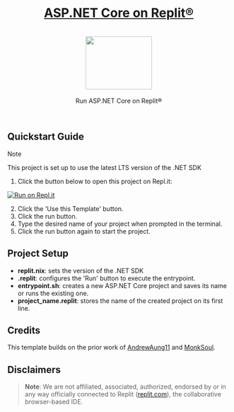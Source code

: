 <h1 align="center"><a href="https://github.com/codespearhead/aspnet-core-on-replit/">ASP.NET Core on Replit®</a></h1>

<p align="center">
    <br>
  <a href="https://www.flaticon.com/free-icon/layout_721644">
    <img src="https://cdn-icons-png.flaticon.com/512/721/721644.png" width="150px" height="120px"/>
  </a>
  <br><br>
  Run ASP.NET Core on Replit®
  <br>
</p>

<br>

## Quickstart Guide

> [!NOTE]
> This project is set up to use the latest LTS version of the .NET SDK

1. Click the button below to open this project on Repl.it:

[![Run on Repl.it](https://repl.it/badge/github/Ta180m/Python-Resources)](https://replit.com/@codespearhead/ASPNET-Core)

2. Click the 'Use this Template' button.
3. Click the run button.
4. Type the desired name of your project when prompted in the terminal.
5. Click the run button again to start the project.

## Project Setup

- **replit.nix**: sets the version of the .NET SDK
- **.replit**: configures the 'Run' button to execute the entrypoint.
- **entrypoint.sh**: creates a new ASP.NET Core project and saves its name or runs the existing one.
- **project_name.replit**: stores the name of the created project on its first line.

## Credits

This template builds on the prior work of [AndrewAung11](https://replit.com/@AndrewAung11/ASPNET) and [MonkSoul](https://replit.com/@MonkSoul/ASPNET-6-MVC).

## Disclaimers

> **Note**: We are not affiliated, associated, authorized, endorsed by or in any way officially connected to Replit ([replit.com](https://en.wikipedia.org/wiki/Replit)), the collaborative browser-based IDE.
